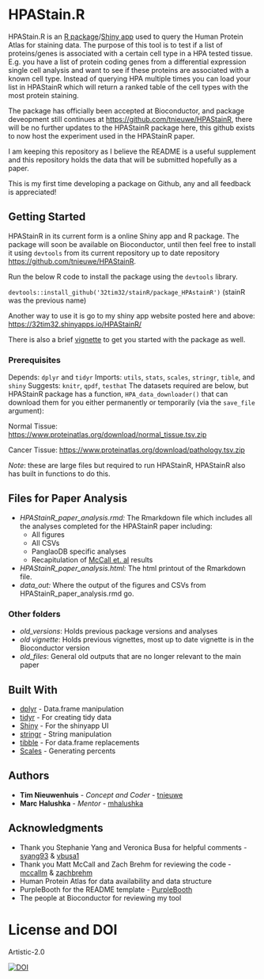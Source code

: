 # HPAStain.R

HPAStain.R is an [R package](https://github.com/tnieuwe/HPAStainR)/[Shiny app](https://32tim32.shinyapps.io/HPAStainR/) used to query the Human Protein Atlas for staining data. The purpose of this tool is to test if a list of proteins/genes is associated with a certain cell type in a HPA tested tissue. E.g. you have a list of protein coding genes from a differential expression single cell analysis and want to see if these proteins are associated with a known cell type. Instead of querying HPA multiple times you can load your list in HPAStainR which will return a ranked table of the cell types with the most protein staining.

The package has officially been accepted at Bioconductor, and package deveopment still continues at https://github.com/tnieuwe/HPAStainR, there will be no further updates to the HPAStainR package here, this github exists to now host the experiment used in the HPAStainR paper.

I am keeping this repository as I believe the README is a useful supplement and this repository holds the data that will be submitted hopefully as a paper.

This is my first time developing a package on Github, any and all feedback is appreciated!

## Getting Started

HPAStainR in its current form is a online Shiny app and R package. The package will soon be available on Bioconductor,  until then feel free to install it using `devtools` from its current repository up to date repository https://github.com/tnieuwe/HPAStainR.

Run the below R code to install the package using the `devtools` library.

`devtools::install_github('32tim32/stainR/package_HPAstainR')`
(stainR was the previous name)

Another way to use it is go to my shiny app website posted here and above:
https://32tim32.shinyapps.io/HPAStainR/ 

There is also a brief [vignette](https://htmlpreview.github.io/?https://github.com/tnieuwe/HPAstainR_dev_paper/blob/master/HPAStainR.html) to get you started with the package as well.

### Prerequisites

Depends: `dplyr` and `tidyr`
Imports: `utils`, `stats`, `scales`, `stringr`, `tible`, and `shiny`
Suggests: `knitr`, `qpdf`, `testhat`
The datasets required are below, but HPAStainR package has a function, `HPA_data_downloader()` that can download them for you either permanently or temporarily (via the `save_file` argument):

Normal Tissue: https://www.proteinatlas.org/download/normal_tissue.tsv.zip

Cancer Tissue: https://www.proteinatlas.org/download/pathology.tsv.zip

*Note*: these are large files but required to run HPAStainR, HPAStainR also has built in functions to do this.

## Files for Paper Analysis

* *HPAStainR_paper_analysis.rmd:* The Rmarkdown file which includes all the analyses completed for the HPAStainR paper including:
  * All figures
  * All CSVs
  * PanglaoDB specific analyses
  * Recapitulation of [McCall et. al](https://www.ncbi.nlm.nih.gov/pmc/articles/PMC5011060/) results
* *HPAStainR_paper_analysis.html:* The html printout of the Rmarkdown file.
* *data_out:* Where the output of the figures and CSVs from HPAStainR_paper_analysis.rmd go.

### Other folders

* *old_versions*: Holds previous package versions and analyses
* *old vignette*: Holds previous vignettes, most up to date vignette is in the Bioconductor version
* *old_files*: General old outputs that are no longer relevant to the main paper

## Built With

* [dplyr](https://dplyr.tidyverse.org/) - Data.frame manipulation
* [tidyr](https://tidyr.tidyverse.org/) - For creating tidy data
* [Shiny](https://shiny.rstudio.com/) - For the shinyapp UI
* [stringr](https://stringr.tidyverse.org/) - String manipulation
* [tibble](https://tibble.tidyverse.org/) - For data.frame replacements
* [Scales](https://www.rdocumentation.org/packages/scales/versions/0.4.1) - Generating percents

## Authors

* **Tim Nieuwenhuis** - *Concept and Coder* - [tnieuwe](https://github.com/tnieuwe/)
* **Marc Halushka** - *Mentor* - [mhalushka](https://github.com/mhalushka)


## Acknowledgments

* Thank you Stephanie Yang and Veronica Busa for helpful comments - [syang93](https://github.com/syyang93/) & [vbusa1](https://github.com/vbusa1)
* Thank you Matt McCall and Zach Brehm for reviewing the code - [mccallm](https://github.com/mccallm) & [zachbrehm](https://github.com/zachbrehm)
* Human Protein Atlas for data availability and data structure
* PurpleBooth for the README template - [PurpleBooth](https://gist.github.com/PurpleBooth/)
* The people at Bioconductor for reviewing my tool

# License and DOI
Artistic-2.0

[![DOI](https://zenodo.org/badge/246627856.svg)](https://zenodo.org/badge/latestdoi/246627856)
